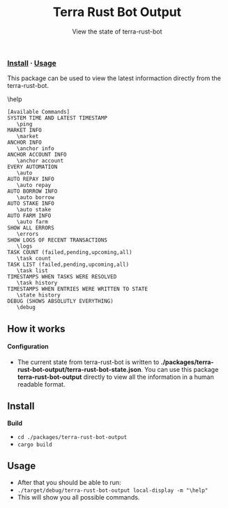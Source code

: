 <div align="center">
   
  <h1>Terra Rust Bot Output</h1> 
  <p>View the state of terra-rust-bot</p> 
  </div>
<br/>

### [Install](#install) · [Usage](#usage)  
 
This package can be used to view the latest informaction directly from the terra-rust-bot. 

\help
 ```
 [Available Commands]
SYSTEM TIME AND LATEST TIMESTAMP 
    \ping      
MARKET INFO    
    \market         
ANCHOR INFO    
    \anchor info    
ANCHOR ACCOUNT INFO    
    \anchor account  
EVERY AUTOMATION
    \auto        
AUTO REPAY INFO
    \auto repay  
AUTO BORROW INFO 
    \auto borrow  
AUTO STAKE INFO
    \auto stake   
AUTO FARM INFO 
    \auto farm   
SHOW ALL ERRORS
    \errors  
SHOW LOGS OF RECENT TRANSACTIONS
    \logs  
TASK COUNT (failed,pending,upcoming,all)
    \task count         
TASK LIST (failed,pending,upcoming,all)
    \task list          
TIMESTAMPS WHEN TASKS WERE RESOLVED
    \task history     
TIMESTAMPS WHEN ENTRIES WERE WRITTEN TO STATE
    \state history        
DEBUG (SHOWS ABSOLUTLY EVERYTHING)
    \debug
```


## How it works
 
#### Configuration
* The current state from terra-rust-bot is written to **./packages/terra-rust-bot-output/terra-rust-bot-state.json**. You can use this package **terra-rust-bot-output** directly to view all the information in a human readable format.
 

## Install

**Build**

* `cd ./packages/terra-rust-bot-output`
* `cargo build`


## Usage

* After that you should be able to run:  
* `./target/debug/terra-rust-bot-output local-display -m "\help"  ` 
* This will show you all possible commands.
 
 